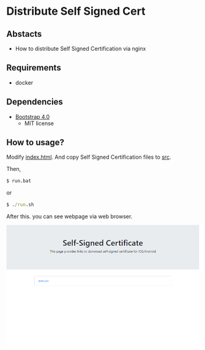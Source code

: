 # Distribute Self Signed Cert

## Abstacts

* How to distribute Self Signed Certification via nginx

## Requirements

* docker

## Dependencies

* [Bootstrap 4.0](https://getbootstrap.com/docs/4.0/getting-started/download/)
  * MIT license

## How to usage?

Modify [index.html](./src/index.html).
And copy Self Signed Certification files to [src](./src).

Then,

````cmd
$ run.bat
````

or

````cmd
$ ./run.sh
````

After this. you can see webpage via web browser.

[![page](./images/image.png "page")](./images/image.png)